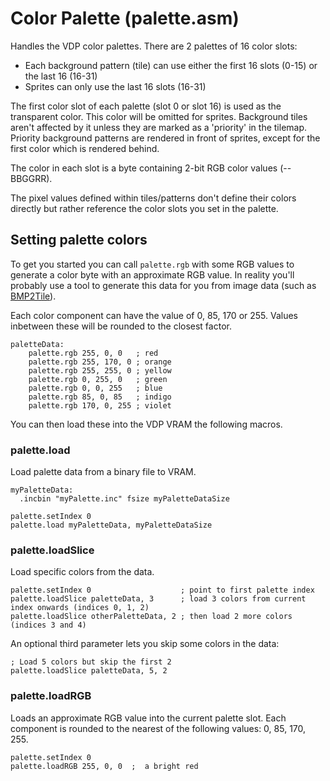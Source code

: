 # Color Palette (palette.asm)

Handles the VDP color palettes. There are 2 palettes of 16 color slots:

- Each background pattern (tile) can use either the first 16 slots (0-15) or
  the last 16 (16-31)
- Sprites can only use the last 16 slots (16-31)

The first color slot of each palette (slot 0 or slot 16) is used as the transparent color. This color will be omitted for sprites. Background tiles aren't affected by it unless they are marked as a 'priority' in the tilemap. Priority background patterns are rendered in front of sprites, except for the first color which is rendered behind.

The color in each slot is a byte containing 2-bit RGB color values (--BBGGRR).

The pixel values defined within tiles/patterns don't define their colors directly but rather reference the color slots you set in the palette.

## Setting palette colors

To get you started you can call `palette.rgb` with some RGB values to generate a color byte with an approximate RGB value. In reality you'll probably use a tool to generate this data for you from image data (such as [BMP2Tile](https://www.smspower.org/maxim/Software/BMP2Tile)).

Each color component can have the value of 0, 85, 170 or 255. Values inbetween these will be rounded to the closest factor.

```
paletteData:
    palette.rgb 255, 0, 0   ; red
    palette.rgb 255, 170, 0 ; orange
    palette.rgb 255, 255, 0 ; yellow
    palette.rgb 0, 255, 0   ; green
    palette.rgb 0, 0, 255   ; blue
    palette.rgb 85, 0, 85   ; indigo
    palette.rgb 170, 0, 255 ; violet
```

You can then load these into the VDP VRAM the following macros.

### palette.load

Load palette data from a binary file to VRAM.

```
myPaletteData:
  .incbin "myPalette.inc" fsize myPaletteDataSize

palette.setIndex 0
palette.load myPaletteData, myPaletteDataSize
```

### palette.loadSlice

Load specific colors from the data.

```
palette.setIndex 0                    ; point to first palette index
palette.loadSlice paletteData, 3      ; load 3 colors from current index onwards (indices 0, 1, 2)
palette.loadSlice otherPaletteData, 2 ; then load 2 more colors (indices 3 and 4)
```

An optional third parameter lets you skip some colors in the data:

```
; Load 5 colors but skip the first 2
palette.loadSlice paletteData, 5, 2
```

### palette.loadRGB

Loads an approximate RGB value into the current palette slot. Each component is rounded to the nearest of the following values: 0, 85, 170, 255.

```
palette.setIndex 0
palette.loadRGB 255, 0, 0  ;  a bright red
```
